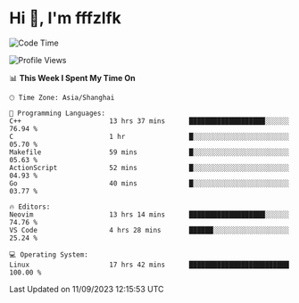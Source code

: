 # Hi 👋, I'm fffzlfk

<!--START_SECTION:waka-->
![Code Time](http://img.shields.io/badge/Code%20Time-400%20hrs%209%20mins-blue)

![Profile Views](http://img.shields.io/badge/Profile%20Views-0-blue)

📊 **This Week I Spent My Time On** 

```text
🕑︎ Time Zone: Asia/Shanghai

💬 Programming Languages: 
C++                      13 hrs 37 mins      ███████████████████░░░░░░   76.94 % 
C                        1 hr                █░░░░░░░░░░░░░░░░░░░░░░░░   05.70 % 
Makefile                 59 mins             █░░░░░░░░░░░░░░░░░░░░░░░░   05.63 % 
ActionScript             52 mins             █░░░░░░░░░░░░░░░░░░░░░░░░   04.93 % 
Go                       40 mins             █░░░░░░░░░░░░░░░░░░░░░░░░   03.77 % 

🔥 Editors: 
Neovim                   13 hrs 14 mins      ███████████████████░░░░░░   74.76 % 
VS Code                  4 hrs 28 mins       ██████░░░░░░░░░░░░░░░░░░░   25.24 % 

💻 Operating System: 
Linux                    17 hrs 42 mins      █████████████████████████   100.00 % 
```


 Last Updated on 11/09/2023 12:15:53 UTC
<!--END_SECTION:waka-->
